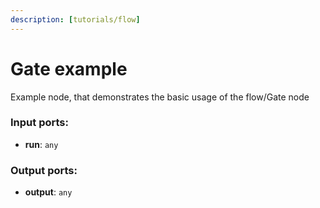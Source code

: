 ```yaml
---
description: [tutorials/flow]
---
```


# Gate example

Example node, that demonstrates the basic usage of the flow/Gate node

### Input ports:

* __run__: ` any `

### Output ports:

* __output__: ` any `

